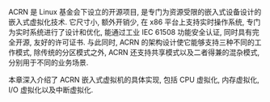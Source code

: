
ACRN 是 Linux 基金会下设立的开源项目, 是专门为资源受限的嵌入式设备设计的嵌入式虚拟化技术. 它尺寸小, 额外开销少, 在 x86 平台上支持实时操作系统, 专门为实时系统进行了设计和优化, 能通过工业 IEC 61508 功能安全认证, 同时具有完全开源, 友好的许可证书. 与此同时, ACRN 的架构设计使它能够支持三种不同的工作模式, 除传统的分区模式之外, ACRN 还支持共享模式以及二者得兼的混杂模式, 分别用于不同的业务场景.

本章深入介绍了 ACRN 嵌入式虚拟机的具体实现, 包括 CPU 虚拟化, 内存虚拟化, I/O 虚拟化以及中断虚拟化.
